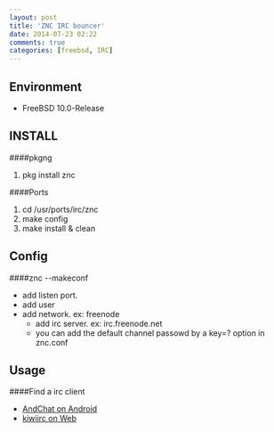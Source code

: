 ```yaml
---
layout: post
title: 'ZNC IRC bouncer'
date: 2014-07-23 02:22
comments: true
categories: [freebsd, IRC]
---
```

Environment
-----------
- FreeBSD 10.0-Release


INSTALL
-------
####pkgng
1. pkg install znc

####Ports
1. cd /usr/ports/irc/znc 
2. make config
3. make install & clean

<!--more-->


Config
------
####znc --makeconf
- add listen port.
- add user
- add network. ex: freenode
	-	add irc server. ex: irc.freenode.net
	- you can add the default channel passowd  by a key=? option in znc.conf

Usage
-----
####Find a irc client
- [AndChat on Android](https://play.google.com/store/apps/details?id=net.andchat)
- [kiwiirc on Web](https://kiwiirc.com/)
